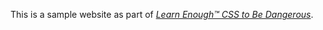 This is a sample website as part of [*Learn Enough™ CSS to Be Dangerous*](https://www.learnenough.com/css-and-layout-tutorial).  
